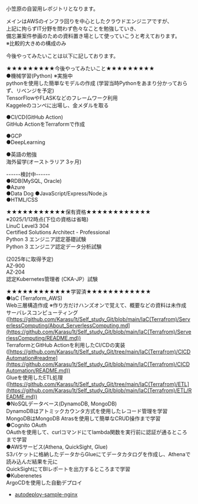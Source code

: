 小笠原の自習用レポジトリとなります。

メインはAWSのインフラ回りを中心としたクラウドエンジニアですが、  
上記に拘らずIT分野を問わず色々なことを勉強していき、  
備忘兼案件参画のための資料置き場として使っていこうと考えております。  
※比較的大きめの構成のみ  

今後やってみたいことは以下に記しております。  

★★★★★★★★★今後やってみたいこと★★★★★★★★★  
●機械学習(Python) ※実施中  
  pythonを使用した簡単なモデルの作成  (学習当時Pythonをあまり分かっておらず、リベンジを予定)  
  TensorFlowやFLASKなどのフレームワーク利用  
  Kaggeleのコンペに出場し、金メダルを取る  

●CI/CD(GitHub Action)   
  GitHub ActionをTerraformで作成  

●GCP  
●DeepLearning  

●英語の勉強  
  海外留学(オーストラリア 3ヶ月)  

------検討中------  
●RDB(MySQL, Oracle)  
●Azure  
●Data Dog
●JavaScript/Express/Node.js  
●HTML/CSS  

★★★★★★★★★★★保有資格★★★★★★★★★★★★  
※2025/1/12時点(下位の資格は省略)  
LinuC Level3 304  
Certified Solutions Architect - Professional  
Python 3 エンジニア認定基礎試験  
Python 3 エンジニア認定データ分析試験  

(2025年に取得予定)  
AZ-900  
AZ-204  
認定Kubernetes管理者 (CKA-JP）試験  

★★★★★★★★★★★★学習済★★★★★★★★★★★★  
●IaC (Terraform_AWS)   
  Web三層構造作成 ※作り方だけハンズオンで覚えて、概要などの資料は未作成  
  サーバレスコンピューティング ([https://github.com/Karasu1t/Self_study_Git/blob/main/IaC(Terrafrom)/ServerlessComputing/About_ServerlessComputing.md](https://github.com/Karasu1t/Self_study_Git/blob/main/IaC(Terrafrom)/ServerlessComputing/README.md))  
  TerraformとGitHub Actionを利用したCI/CDの実装([https://github.com/Karasu1t/Self_study_Git/tree/main/IaC(Terrafrom)/CICDAutomation#readme](https://github.com/Karasu1t/Self_study_Git/blob/main/IaC(Terrafrom)/CICDAutomation/README.md))  
  Glueを使用したETL処理([https://github.com/Karasu1t/Self_study_Git/tree/main/IaC(Terrafrom)/ETL](https://github.com/Karasu1t/Self_study_Git/blob/main/IaC(Terrafrom)/ETL/README.md))  
●NoSQLデータベース(DynamoDB, MongoDB)  
  DynamoDBはアトミックカウンタ方式を使用したレコード管理を学習  
  MongoDBはMongoDB Atrasを使用して簡単なCRUD操作まで学習  
●Cognito OAuth    
  OAuthを使用して、curlコマンドにてlambda関数を実行前に認証が通るところまで学習  
●AWSサービス(Athena, QuickSight, Glue)  
  S3バケットに格納したデータからGlueにてデータカタログを作成し、Athenaで読み込んだ結果を元に  
  QuickSightにてBIレポートを出力するところまで学習  
●Kuberenetes  
  ArgoCDを使用した自動デプロイ
- [autodeploy-sample-nginx](https://github.com/Karasu1t/autodeploy-sample-nginx)      
